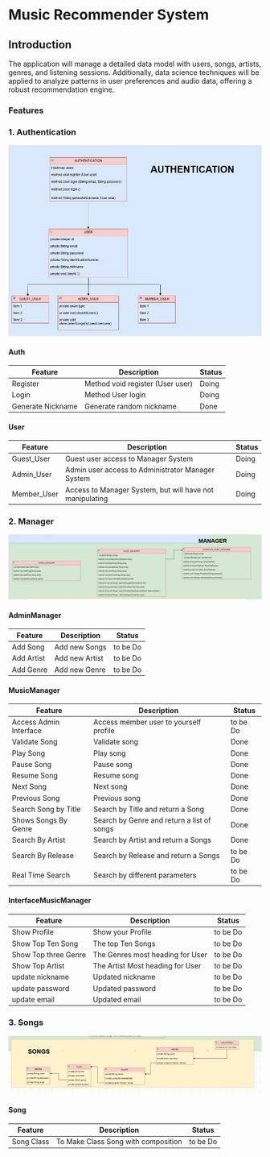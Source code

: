 # Music Recommender System

## Introduction
The application will manage a detailed data model with users, songs, artists, genres, and listening sessions. 
Additionally, data science techniques will be applied to analyze patterns in user preferences and audio data, offering a robust recommendation engine.

### Features

### 1. Authentication
![Auth](img/auth.jpg)

#### Auth

| Feature           | Description                      | Status |
|-------------------|----------------------------------|--------|
| Register          | Method void register (User user) | Doing  |
| Login             | Method User login                | Doing  |
| Generate Nickname | Generate random nickname         | Done   |

#### User

| Feature       | Description                                              | Status |
|---------------|----------------------------------------------------------|--------|
| Guest_User    | Guest user access to Manager System                      | Doing  |
| Admin_User    | Admin user access to Administrator Manager System        | Doing  |
| Member_User   | Access to Manager System, but will have not manipulating | Doing  |


### 2. Manager
![Manager](img/manager.jpg)

#### AdminManager

| Feature     | Description    | Status    |
|-------------|----------------|-----------|
| Add Song    | Add new Songs  | to be Do  |
| Add Artist  | Add new Artist | to be Do  |
| Add Genre   | Add new Genre  | to be Do  |


#### MusicManager

| Feature                | Description                                | Status    |
|------------------------|--------------------------------------------|-----------|
| Access Admin Interface | Access member user to yourself profile     | to be Do  |
| Validate Song          | Validate song                              | Done      |
| Play Song              | Play song                                  | Done      |
| Pause Song             | Pause song                                 | Done      |
| Resume Song            | Resume song                                | Done      |
| Next Song              | Next song                                  | Done      |
| Previous Song          | Previous song                              | Done      |
| Search Song by Title   | Search by Title and return a Song          | Done      |
| Shows Songs By Genre   | Search by Genre and return a list of songs | Done      |
| Search By Artist       | Search by Artist and return a Songs        | Done      |
| Search By Release      | Search by Release and return a Songs       | to be Do  |
| Real Time Search       | Search by different parameters             | to be Do  |

#### InterfaceMusicManager

| Feature              | Description                      | Status    |
|----------------------|----------------------------------|-----------|
| Show Profile         | Show your Profile                | to be Do  |
| Show Top Ten Song    | The top Ten Songs                | to be Do  |
| Show Top three Genre | The Genres most heading for User | to be Do  |
| Show Top Artist      | The Artist Most heading for User | to be Do  |
| update nickname      | Updated nickname                 | to be Do  |
| update password      | Updated password                 | to be Do  |
| update email         | Updated email                    | to be Do  |

### 3. Songs
![Songs](img/songs.jpg)

#### Song

| Feature           | Description                         | Status    |
|-------------------|-------------------------------------|-----------|
| Song Class        | To Make Class Song with composition | to be Do  |
